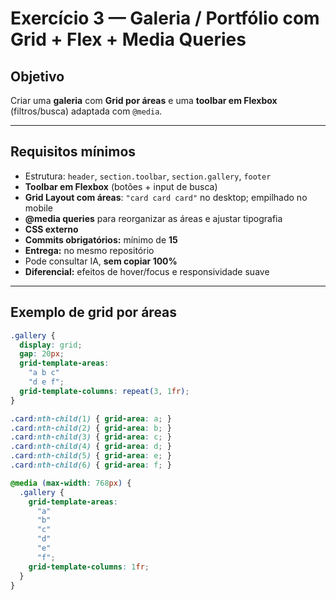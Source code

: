 # Exercício 3 — Galeria / Portfólio com Grid + Flex + Media Queries

## Objetivo
Criar uma **galeria** com **Grid por áreas** e uma **toolbar em Flexbox** (filtros/busca) adaptada com `@media`.

---

## Requisitos mínimos

- Estrutura: `header`, `section.toolbar`, `section.gallery`, `footer`
- **Toolbar em Flexbox** (botões + input de busca)
- **Grid Layout com áreas**: `"card card card"` no desktop; empilhado no mobile
- **@media queries** para reorganizar as áreas e ajustar tipografia
- **CSS externo**
- **Commits obrigatórios:** mínimo de **15**
- **Entrega:** no mesmo repositório
- Pode consultar IA, **sem copiar 100%**
- **Diferencial:** efeitos de hover/focus e responsividade suave

---

## Exemplo de grid por áreas

```css
.gallery {
  display: grid;
  gap: 20px;
  grid-template-areas:
    "a b c"
    "d e f";
  grid-template-columns: repeat(3, 1fr);
}

.card:nth-child(1) { grid-area: a; }
.card:nth-child(2) { grid-area: b; }
.card:nth-child(3) { grid-area: c; }
.card:nth-child(4) { grid-area: d; }
.card:nth-child(5) { grid-area: e; }
.card:nth-child(6) { grid-area: f; }

@media (max-width: 768px) {
  .gallery {
    grid-template-areas:
      "a"
      "b"
      "c"
      "d"
      "e"
      "f";
    grid-template-columns: 1fr;
  }
}